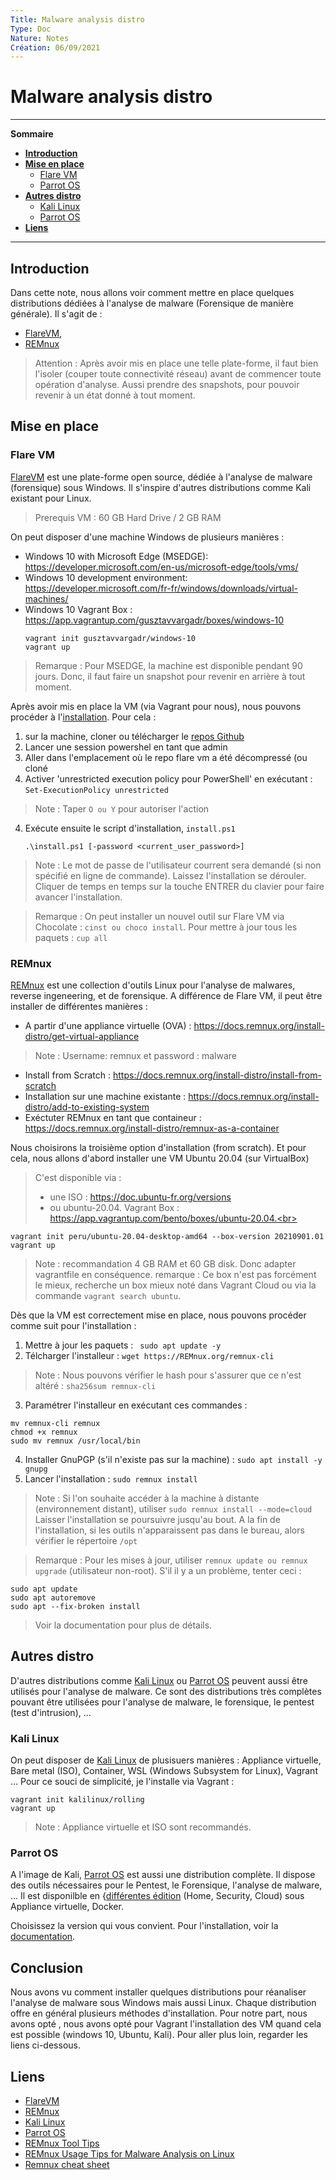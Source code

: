 ```yaml
---
Title: Malware analysis distro
Type: Doc
Nature: Notes
Création: 06/09/2021
---
```


# Malware analysis distro
---
**Sommaire**

- **[Introduction](#Introduction)**
- **[Mise en place](#Mise-en-place)**
  - [Flare VM](#Flare-VM)
  - [Parrot OS](#Parrot-OS)
- **[Autres distro](#Autres-distro)**
  - [Kali Linux](#Kali-Linux)
  - [Parrot OS](#Parrot-OS)
- **[Liens](#Liens)**
---

## Introduction
Dans cette note, nous allons voir comment mettre en place quelques distributions dédiées à l'analyse de malware (Forensique de manière générale). Il s'agit de :
- [FlareVM](https://github.com/fireeye/flare-vm),
- [REMnux](https://remnux.org/)

> Attention : Après avoir mis en place une telle plate-forme, il faut bien l'isoler (couper toute connectivité réseau) avant de commencer toute opération d'analyse. Aussi prendre des snapshots, pour pouvoir revenir à un état donné à tout moment.

## Mise en place
### Flare VM
[FlareVM](https://github.com/fireeye/flare-vm) est une plate-forme open source, dédiée à l'analyse de malware (forensique) sous Windows.  Il s'inspire d'autres distributions comme Kali existant pour Linux. 
> Prerequis VM : 60 GB Hard Drive / 2 GB RAM

On peut disposer d'une machine Windows de plusieurs manières :
- Windows 10 with Microsoft Edge (MSEDGE): https://developer.microsoft.com/en-us/microsoft-edge/tools/vms/
- Windows 10 development environment: https://developer.microsoft.com/fr-fr/windows/downloads/virtual-machines/
- Windows 10 Vagrant Box : https://app.vagrantup.com/gusztavvargadr/boxes/windows-10
    ```
    vagrant init gusztavvargadr/windows-10
    vagrant up

    ```
> Remarque : Pour MSEDGE, la machine est disponible pendant 90 jours. Donc, il faut faire un snapshot pour revenir en arrière à tout moment.

Après avoir mis en place la VM (via Vagrant pour nous), nous pouvons procéder à l'[installation](https://www.fireeye.com/blog/threat-research/2018/11/flare-vm-update.html). Pour cela :

1. sur la machine, cloner ou télécharger le [repos Github](https://github.com/fireeye/flare-vm)
2. Lancer une session powershel en tant que admin
3. Aller dans l'emplacement où le repo flare vm a été décompressé (ou cloné 
3. Activer 'unrestricted execution policy pour PowerShell' en exécutant : `Set-ExecutionPolicy unrestricted`
> Note : Taper `O ou Y` pour autoriser l'action

4. Exécute ensuite le script d'installation, `install.ps1`
    ```
    .\install.ps1 [-password <current_user_password>]
    ``` 
> Note : Le mot de passe de l'utilisateur courrent sera demandé (si non spécifié en ligne de commande). Laissez l'installation se dérouler. Cliquer de temps en temps sur la touche ENTRER du clavier pour faire avancer l'installation.

> Remarque :  On peut installer un nouvel outil sur Flare VM via Chocolate : ``cinst ou choco install``. Pour mettre à jour tous les paquets : `cup all`


### REMnux
[REMnux](https://remnux.org/) est une collection d'outils Linux pour l'analyse de malwares, reverse ingeneering, et de forensique. A différence de Flare VM, il peut être installer de différentes manières :
- A partir d'une appliance virtuelle (OVA) : https://docs.remnux.org/install-distro/get-virtual-appliance
> Note : Username: remnux et password : malware

- Install from Scratch : https://docs.remnux.org/install-distro/install-from-scratch
- Installation sur une machine existante : https://docs.remnux.org/install-distro/add-to-existing-system
- Exéctuter REMnux en tant que containeur : https://docs.remnux.org/install-distro/remnux-as-a-container

Nous choisirons la troisième option d'installation (from scratch). Et pour cela, nous allons d'abord installer une VM Ubuntu 20.04 (sur VirtualBox)
> C'est disponible via : 
> - une ISO : https://doc.ubuntu-fr.org/versions
> - ou ubuntu-20.04. Vagrant Box : https://app.vagrantup.com/bento/boxes/ubuntu-20.04.<br>

```
vagrant init peru/ubuntu-20.04-desktop-amd64 --box-version 20210901.01
vagrant up
```

> Note : recommandation  4 GB RAM et 60 GB disk. Donc adapter vagrantfile en conséquence.
> remarque : Ce box n'est pas forcément le mieux, recherche un box mieux noté dans Vagrant Cloud ou via la commande `vagrant search ubuntu`.

Dès que la VM est correctement mise en place, nous pouvons procéder comme suit pour l'installation :
1. Mettre à jour les paquets : ` sudo apt update -y`
2. Télcharger l'installeur : `wget https://REMnux.org/remnux-cli`
> Note : Nous pouvons vérifier le hash pour s'assurer que ce n'est altéré : `sha256sum remnux-cli` 

3. Paramétrer l'installeur en exécutant ces commandes :
```
mv remnux-cli remnux
chmod +x remnux
sudo mv remnux /usr/local/bin
```
4. Installer GnuPGP (s'il n'existe pas sur la machine) : `sudo apt install -y gnupg`
5. Lancer l'installation : `sudo remnux install`
> Note : Si l'on souhaite accéder à la machine à distante (environnement distant), utiliser `sudo remnux install --mode=cloud`
> Laisser l'installation se poursuivre jusqu'au bout. A la fin de l'installation, si les outils n'apparaissent pas dans le bureau, alors vérifier le répertoire `/opt`

> Remarque : Pour les mises à jour, utiliser `remnux update ou remnux upgrade` (utilisateur non-root). S'il il y a un problème, tenter ceci :
```
sudo apt update
sudo apt autoremove
sudo apt --fix-broken install
```
> Voir la documentation pour plus de détails.

## Autres distro
D'autres distributions comme [Kali Linux](https://www.kali.org/get-kali/) ou [Parrot OS](https://parrotsec.org/) peuvent aussi être utilisés pour l'analyse de malware. Ce sont des distributions très complètes pouvant être utilisées pour l'analyse de malware, le forensique, le pentest (test d'intrusion), ...

### Kali Linux
On peut disposer de [Kali Linux](https://www.kali.org/get-kali/) de plusisuers manières : Appliance virtuelle, Bare metal (ISO), Container, WSL (Windows Subsystem for Linux), Vagrant ...
Pour ce souci de simplicité, je l'installe via Vagrant :
```
vagrant init kalilinux/rolling
vagrant up
```
> Note : Appliance virtuelle et ISO sont recommandés.


### Parrot OS
A l'image de Kali, [Parrot OS](https://parrotsec.org/) est aussi une distribution complète. Il dispose des outils nécessaires pour le Pentest, le Forensique, l'analyse de malware, ... Il est disponilble en {[différentes édition](https://parrotsec.org/download/) (Home, Security, Cloud) sous Appliance virtuelle, Docker.

Choisissez la version qui vous convient. Pour l'installation, voir la [documentation](https://parrotsec.org/docs/installation.html).

## Conclusion
Nous avons vu comment installer quelques distributions pour réanaliser l'analyse de malware sous Windows mais aussi Linux. Chaque distribution offre en général plusieurs méthodes d'installation.
Pour notre part, nous avons opté , nous avons opté pour Vagrant l'installation des VM quand cela est possible (windows 10, Ubuntu, Kali).
Pour aller plus loin, regarder les liens ci-dessous.

## Liens
- [FlareVM](https://github.com/fireeye/flare-vm)
- [REMnux](https://remnux.org/)
- [Kali Linux](https://www.kali.org/get-kali/) 
- [Parrot OS](https://parrotsec.org/)
- [REMnux Tool Tips](https://docs.remnux.org/tips/remnux-tool-tips)
- [REMnux Usage Tips for Malware Analysis on Linux](https://zeltser.com/remnux-malware-analysis-tips/)
- [Remnux cheat sheet](https://zeltser.com/media/docs/remnux-malware-analysis-tips.pdf)
